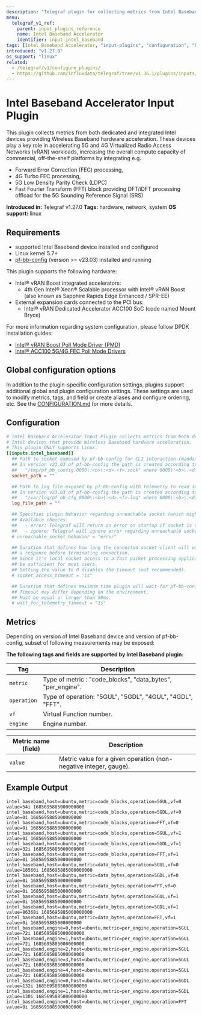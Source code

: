 ```yaml
---
description: "Telegraf plugin for collecting metrics from Intel Baseband Accelerator"
menu:
  telegraf_v1_ref:
    parent: input_plugins_reference
    name: Intel Baseband Accelerator
    identifier: input-intel_baseband
tags: [Intel Baseband Accelerator, "input-plugins", "configuration", "hardware", "network", "system"]
introduced: "v1.27.0"
os_support: "linux"
related:
  - /telegraf/v1/configure_plugins/
  - https://github.com/influxdata/telegraf/tree/v1.36.1/plugins/inputs/intel_baseband/README.md, Intel Baseband Accelerator Plugin Source
---
```


# Intel Baseband Accelerator Input Plugin

This plugin collects metrics from both dedicated and integrated Intel devices
providing Wireless Baseband hardware acceleration. These devices play a key role
in accelerating 5G and 4G Virtualized Radio Access Networks (vRAN) workloads,
increasing the overall compute capacity of commercial, off-the-shelf platforms
by integrating e.g.

- Forward Error Correction (FEC) processing,
- 4G Turbo FEC processing,
- 5G Low Density Parity Check (LDPC)
- Fast Fourier Transform (FFT) block providing DFT/iDFT processing offload for
  the 5G Sounding Reference Signal (SRS)

**Introduced in:** Telegraf v1.27.0
**Tags:** hardware, network, system
**OS support:** linux

## Requirements

- supported Intel Baseband device installed and configured
- Linux kernel 5.7+
- [pf-bb-config](https://github.com/intel/pf-bb-config) (version >= v23.03)
  installed and running

This plugin supports the following hardware:

- Intel® vRAN Boost integrated accelerators:
  - 4th Gen Intel® Xeon® Scalable processor with Intel® vRAN Boost
    (also known as Sapphire Rapids Edge Enhanced / SPR-EE)
- External expansion cards connected to the PCI bus:
  - Intel® vRAN Dedicated Accelerator ACC100 SoC (code named Mount Bryce)

For more information regarding system configuration, please follow DPDK
installation guides:

- [Intel® vRAN Boost Poll Mode Driver (PMD)](https://doc.dpdk.org/guides/bbdevs/vrb1.html#installation)
- [Intel® ACC100 5G/4G FEC Poll Mode Drivers](https://doc.dpdk.org/guides/bbdevs/acc100.html#installation)

[VRB1]: https://doc.dpdk.org/guides/bbdevs/vrb1.html#installation
[ACC100]: https://doc.dpdk.org/guides/bbdevs/acc100.html#installation

## Global configuration options <!-- @/docs/includes/plugin_config.md -->

In addition to the plugin-specific configuration settings, plugins support
additional global and plugin configuration settings. These settings are used to
modify metrics, tags, and field or create aliases and configure ordering, etc.
See the [CONFIGURATION.md](/telegraf/v1/configuration/#plugins) for more details.

[CONFIGURATION.md]: ../../../docs/CONFIGURATION.md#plugins

## Configuration

```toml @sample.conf
# Intel Baseband Accelerator Input Plugin collects metrics from both dedicated and integrated
# Intel devices that provide Wireless Baseband hardware acceleration.
# This plugin ONLY supports Linux.
[[inputs.intel_baseband]]
  ## Path to socket exposed by pf-bb-config for CLI interaction (mandatory).
  ## In version v23.03 of pf-bb-config the path is created according to the schema:
  ##   "/tmp/pf_bb_config.0000\:<b>\:<d>.<f>.sock" where 0000\:<b>\:<d>.<f> is the PCI device ID.
  socket_path = ""

  ## Path to log file exposed by pf-bb-config with telemetry to read (mandatory).
  ## In version v23.03 of pf-bb-config the path is created according to the schema:
  ##   "/var/log/pf_bb_cfg_0000\:<b>\:<d>.<f>.log" where 0000\:<b>\:<d>.<f> is the PCI device ID.
  log_file_path = ""

  ## Specifies plugin behavior regarding unreachable socket (which might not have been initialized yet).
  ## Available choices:
  ##   - error: Telegraf will return an error on startup if socket is unreachable
  ##   - ignore: Telegraf will ignore error regarding unreachable socket on both startup and gather
  # unreachable_socket_behavior = "error"

  ## Duration that defines how long the connected socket client will wait for
  ## a response before terminating connection.
  ## Since it's local socket access to a fast packet processing application, the timeout should
  ## be sufficient for most users.
  ## Setting the value to 0 disables the timeout (not recommended).
  # socket_access_timeout = "1s"

  ## Duration that defines maximum time plugin will wait for pf-bb-config to write telemetry to the log file.
  ## Timeout may differ depending on the environment.
  ## Must be equal or larger than 50ms.
  # wait_for_telemetry_timeout = "1s"
```

## Metrics

Depending on version of Intel Baseband device and version of pf-bb-config,
subset of following measurements may be exposed:

**The following tags and fields are supported by Intel Baseband plugin:**

| Tag         | Description                                                 |
|-------------|-------------------------------------------------------------|
| `metric`    | Type of metric : "code_blocks", "data_bytes", "per_engine". |
| `operation` | Type of operation: "5GUL", "5GDL", "4GUL", "4GDL", "FFT".   |
| `vf`        | Virtual Function number.                                    |
| `engine`    | Engine number.                                              |

| Metric name (field)  | Description                                                       |
|----------------------|-------------------------------------------------------------------|
| `value`              | Metric value for a given operation (non-negative integer, gauge). |

## Example Output

```text
intel_baseband,host=ubuntu,metric=code_blocks,operation=5GUL,vf=0 value=54i 1685695885000000000
intel_baseband,host=ubuntu,metric=code_blocks,operation=5GDL,vf=0 value=0i 1685695885000000000
intel_baseband,host=ubuntu,metric=code_blocks,operation=FFT,vf=0 value=0i 1685695885000000000
intel_baseband,host=ubuntu,metric=code_blocks,operation=5GUL,vf=1 value=0i 1685695885000000000
intel_baseband,host=ubuntu,metric=code_blocks,operation=5GDL,vf=1 value=32i 1685695885000000000
intel_baseband,host=ubuntu,metric=code_blocks,operation=FFT,vf=1 value=0i 1685695885000000000
intel_baseband,host=ubuntu,metric=data_bytes,operation=5GUL,vf=0 value=18560i 1685695885000000000
intel_baseband,host=ubuntu,metric=data_bytes,operation=5GDL,vf=0 value=0i 1685695885000000000
intel_baseband,host=ubuntu,metric=data_bytes,operation=FFT,vf=0 value=0i 1685695885000000000
intel_baseband,host=ubuntu,metric=data_bytes,operation=5GUL,vf=1 value=0i 1685695885000000000
intel_baseband,host=ubuntu,metric=data_bytes,operation=5GDL,vf=1 value=86368i 1685695885000000000
intel_baseband,host=ubuntu,metric=data_bytes,operation=FFT,vf=1 value=0i 1685695885000000000
intel_baseband,engine=0,host=ubuntu,metric=per_engine,operation=5GUL value=72i 1685695885000000000
intel_baseband,engine=1,host=ubuntu,metric=per_engine,operation=5GUL value=72i 1685695885000000000
intel_baseband,engine=2,host=ubuntu,metric=per_engine,operation=5GUL value=72i 1685695885000000000
intel_baseband,engine=3,host=ubuntu,metric=per_engine,operation=5GUL value=72i 1685695885000000000
intel_baseband,engine=4,host=ubuntu,metric=per_engine,operation=5GUL value=72i 1685695885000000000
intel_baseband,engine=0,host=ubuntu,metric=per_engine,operation=5GDL value=132i 1685695885000000000
intel_baseband,engine=1,host=ubuntu,metric=per_engine,operation=5GDL value=130i 1685695885000000000
intel_baseband,engine=0,host=ubuntu,metric=per_engine,operation=FFT value=0i 1685695885000000000
```
